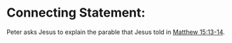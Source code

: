 # Connecting Statement:

Peter asks Jesus to explain the parable that Jesus told in [Matthew 15:13-14](./13.md).